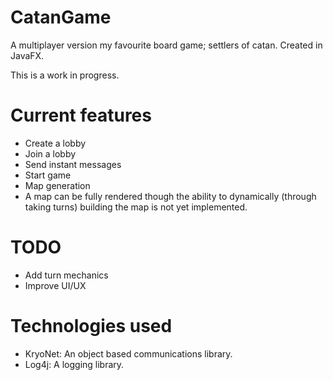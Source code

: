 # CatanGame
A multiplayer version my favourite board game; settlers of catan. Created in JavaFX.

This is a work in progress.

# Current features

- Create a lobby
- Join a lobby
- Send instant messages
- Start game
- Map generation
- A map can be fully rendered though the ability to dynamically (through taking turns) building the map is not yet implemented.

# TODO

- Add turn mechanics
- Improve UI/UX

# Technologies used

- KryoNet: An object based communications library.
- Log4j: A logging library.
